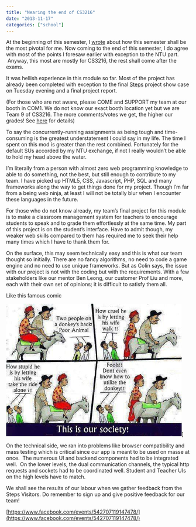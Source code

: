 ```yaml
---
title: "Nearing the end of CS3216"
date: "2013-11-17"
categories: ["school"]
---
```


At the beginning of this semester, I [wrote](/2013/08/why-semester-will-be-most-pivotal-me) about how this semester shall be the most pivotal for me. Now coming to the end of this semester, I do agree with most of the points I foresaw earlier with exception to the NTU part.  Anyway, this most are mostly for CS3216, the rest shall come after the exams.
<!--more-->
It was hellish experience in this module so far. Most of the project has already been completed with exception to the final [Steps](https://www.facebook.com/events/542707119147478/) project show case on Tuesday evening and a final project report.

(For those who are not aware, please COME and SUPPORT my team at our booth in COM1. We do not know our exact booth location yet but we are Team 9 of CS3216. The more comments/votes we get, the higher our grades! See [here](https://www.facebook.com/events/542707119147478/) for details)

To say the concurrently-running assignments as being tough and time-consuming is the greatest understatement I could say in my life. The time I spent on this mod is greater than the rest combined. Fortunately for the default SUs accorded by my NTU exchange, if not I really wouldn’t be able to hold my head above the water.

I’m literally from a person with almost zero web programming knowledge to able to do something, not the best, but still enough to contribute to my team. I have picked up HTML5, CSS, Javascript, PHP, SQL and many frameworks along the way to get things done for my project. Though I’m far from a being web ninja, at least I will not be totally blur when I encounter these languages in the future.

For those who do not know already, my team’s final project for this module is to make a classroom management system for teachers to encourage students to speak and to grade them effortlessly at the same time. My part of this project is on the student’s interface. Have to admit though, my weaker web skills compared to them has required me to seek their help many times which I have to thank them for.

On the surface, this may seem technically easy and this is what our team thought so initially. There are no fancy algorithms, no need to code a game engine and no need to use unique frameworks. But as Colin says, the issue with our project is not with the coding but with the requirements. With a few stakeholders like our mentor Ben Leong, our customer Prof Liu and more, each with their own set of opinions; it is difficult to satisfy them all.

Like this famous comic

![husband+wife+and+donkey](images/husband-wife-and-donkey.jpg)]


On the technical side, we ran into problems like browser compatibility and mass testing which is critical since our app is meant to be used on masse at once.  The numerous UI and backend components had to be integrated well.  On the lower levels, the dual communication channels, the typical http requests and sockets had to be coordinated well. Student and Teacher UIs on the high levels have to match.

We shall see the results of our labour when we gather feedback from the Steps Visitors. Do remember to sign up and give positive feedback for our team!

[https://www.facebook.com/events/542707119147478/](https://www.facebook.com/events/542707119147478/)
